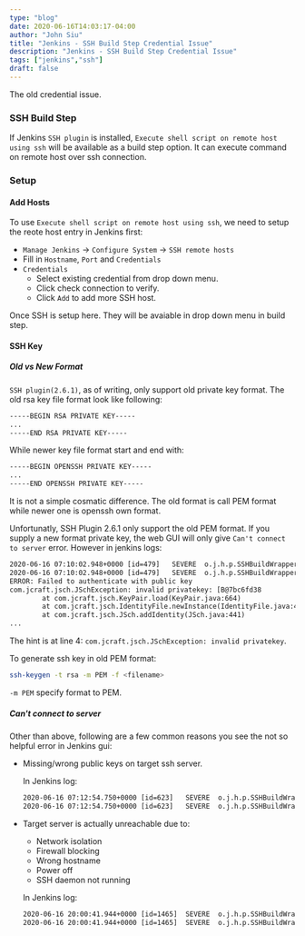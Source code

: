 ```yaml
---
type: "blog"
date: 2020-06-16T14:03:17-04:00
author: "John Siu"
title: "Jenkins - SSH Build Step Credential Issue"
description: "Jenkins - SSH Build Step Credential Issue"
tags: ["jenkins","ssh"]
draft: false
---
```

The old credential issue.
<!--more-->

### SSH Build Step

If Jenkins `SSH plugin` is installed, `Execute shell script on remote host using ssh` will be available as a build step option. It can execute command on remote host over ssh connection.

### Setup

#### Add Hosts

To use `Execute shell script on remote host using ssh`, we need to setup the reote host entry in Jenkins first:

- `Manage Jenkins` -> `Configure System` -> `SSH remote hosts`
- Fill in `Hostname`, `Port` and `Credentials`
- `Credentials`
  - Select existing credential from drop down menu.
  - Click check connection to verify.
  - Click `Add` to add more SSH host.

Once SSH is setup here. They will be avaiable in drop down menu in build step.

#### SSH Key

##### Old vs New Format

`SSH plugin(2.6.1)`, as of writing, only support old private key format. The old rsa key file format look like following:

```txt
-----BEGIN RSA PRIVATE KEY-----
...
-----END RSA PRIVATE KEY-----
```

While newer key file format start and end with:

```txt
-----BEGIN OPENSSH PRIVATE KEY-----
...
-----END OPENSSH PRIVATE KEY-----
```

It is not a simple cosmatic difference. The old format is call PEM format while newer one is openssh own format.

Unfortunatly, SSH Plugin 2.6.1 only support the old PEM format. If you supply a new format private key, the web GUI will only give `Can't connect to server` error. However in jenkins logs:

```txt
2020-06-16 07:10:02.948+0000 [id=479]   SEVERE  o.j.h.p.SSHBuildWrapper$DescriptorImpl#doLoginCheck: Auth fail
2020-06-16 07:10:02.948+0000 [id=479]   SEVERE  o.j.h.p.SSHBuildWrapper$DescriptorImpl#doLoginCheck: Can't connect to server
ERROR: Failed to authenticate with public key
com.jcraft.jsch.JSchException: invalid privatekey: [B@7bc6fd38
        at com.jcraft.jsch.KeyPair.load(KeyPair.java:664)
        at com.jcraft.jsch.IdentityFile.newInstance(IdentityFile.java:46)
        at com.jcraft.jsch.JSch.addIdentity(JSch.java:441)
...
```

The hint is at line 4: `com.jcraft.jsch.JSchException: invalid privatekey`.

To generate ssh key in old PEM format:

```sh
ssh-keygen -t rsa -m PEM -f <filename>
```

`-m PEM` specify format to PEM.

##### Can't connect to server

Other than above, following are a few common reasons you see the not so helpful error in Jenkins gui:

- Missing/wrong public keys on target ssh server.

    In Jenkins log:

  ```txt
  2020-06-16 07:12:54.750+0000 [id=623]   SEVERE  o.j.h.p.SSHBuildWrapper$DescriptorImpl#doLoginCheck: Auth fail
  2020-06-16 07:12:54.750+0000 [id=623]   SEVERE  o.j.h.p.SSHBuildWrapper$DescriptorImpl#doLoginCheck: Can't connect to server
  ```

- Target server is actually unreachable due to:
  - Network isolation
  - Firewall blocking
  - Wrong hostname
  - Power off
  - SSH daemon not running

  In Jenkins log:

  ```txt
  2020-06-16 20:00:41.944+0000 [id=1465]  SEVERE  o.j.h.p.SSHBuildWrapper$DescriptorImpl#doLoginCheck: java.net.ConnectException: Connection refused (Connection refused)
  2020-06-16 20:00:41.944+0000 [id=1465]  SEVERE  o.j.h.p.SSHBuildWrapper$DescriptorImpl#doLoginCheck: Can't connect to server
  ```
